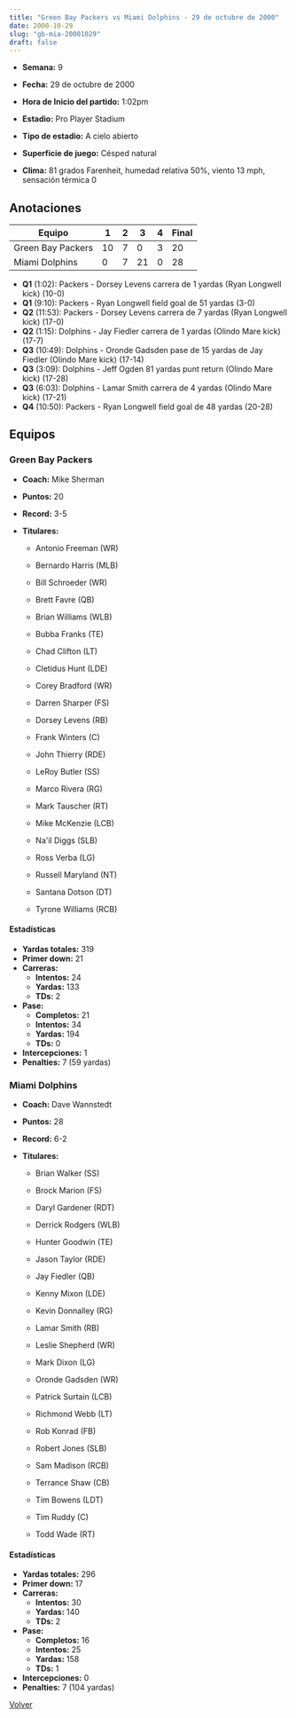```yaml
---
title: "Green Bay Packers vs Miami Dolphins - 29 de octubre de 2000"
date: 2000-10-29
slug: "gb-mia-20001029"
draft: false
---
```


* **Semana:** 9
* **Fecha:** 29 de octubre de 2000

* **Hora de Inicio del partido:** 1:02pm
* **Estadio:** Pro Player Stadium
* **Tipo de estadio:** A cielo abierto
* **Superficie de juego:** Césped natural
* **Clima:** 81 grados Farenheit, humedad relativa 50%, viento 13 mph, sensación térmica 0





## Anotaciones
| Equipo | 1 | 2 | 3 | 4 | Final |
|--------|---|---|---|---|-------|
| Green Bay Packers  | 10 | 7 | 0 | 3  | 20 |
| Miami Dolphins  | 0 | 7 | 21 | 0  | 28 |
* **Q1** (1:02): Packers - Dorsey Levens carrera de 1 yardas (Ryan Longwell kick) (10-0)
* **Q1** (9:10): Packers - Ryan Longwell field goal de 51 yardas (3-0)
* **Q2** (11:53): Packers - Dorsey Levens carrera de 7 yardas (Ryan Longwell kick) (17-0)
* **Q2** (1:15): Dolphins - Jay Fiedler carrera de 1 yardas (Olindo Mare kick) (17-7)
* **Q3** (10:49): Dolphins - Oronde Gadsden pase de 15 yardas de Jay Fiedler (Olindo Mare kick) (17-14)
* **Q3** (3:09): Dolphins - Jeff Ogden 81 yardas punt return (Olindo Mare kick) (17-28)
* **Q3** (6:03): Dolphins - Lamar Smith carrera de 4 yardas (Olindo Mare kick) (17-21)
* **Q4** (10:50): Packers - Ryan Longwell field goal de 48 yardas (20-28)


## Equipos


### Green Bay Packers
* **Coach:** Mike Sherman
* **Puntos:** 20
* **Record:** 3-5
* **Titulares:** 

  * Antonio Freeman (WR) 

  * Bernardo Harris (MLB) 

  * Bill Schroeder (WR) 

  * Brett Favre (QB) 

  * Brian Williams (WLB) 

  * Bubba Franks (TE) 

  * Chad Clifton (LT) 

  * Cletidus Hunt (LDE) 

  * Corey Bradford (WR) 

  * Darren Sharper (FS) 

  * Dorsey Levens (RB) 

  * Frank Winters (C) 

  * John Thierry (RDE) 

  * LeRoy Butler (SS) 

  * Marco Rivera (RG) 

  * Mark Tauscher (RT) 

  * Mike McKenzie (LCB) 

  * Na'il Diggs (SLB) 

  * Ross Verba (LG) 

  * Russell Maryland (NT) 

  * Santana Dotson (DT) 

  * Tyrone Williams (RCB) 

#### Estadísticas
* **Yardas totales:** 319
* **Primer down:** 21
* **Carreras:**
  * **Intentos:** 24
  * **Yardas:** 133
  * **TDs:** 2
* **Pase:**
  * **Completos:** 21
  * **Intentos:** 34
  * **Yardas:** 194
  * **TDs:** 0
* **Intercepciones:** 1
* **Penalties:** 7 (59 yardas)

### Miami Dolphins
* **Coach:** Dave Wannstedt
* **Puntos:** 28
* **Record:** 6-2
* **Titulares:** 

  * Brian Walker (SS) 

  * Brock Marion (FS) 

  * Daryl Gardener (RDT) 

  * Derrick Rodgers (WLB) 

  * Hunter Goodwin (TE) 

  * Jason Taylor (RDE) 

  * Jay Fiedler (QB) 

  * Kenny Mixon (LDE) 

  * Kevin Donnalley (RG) 

  * Lamar Smith (RB) 

  * Leslie Shepherd (WR) 

  * Mark Dixon (LG) 

  * Oronde Gadsden (WR) 

  * Patrick Surtain (LCB) 

  * Richmond Webb (LT) 

  * Rob Konrad (FB) 

  * Robert Jones (SLB) 

  * Sam Madison (RCB) 

  * Terrance Shaw (CB) 

  * Tim Bowens (LDT) 

  * Tim Ruddy (C) 

  * Todd Wade (RT) 

#### Estadísticas
* **Yardas totales:** 296
* **Primer down:** 17
* **Carreras:**
  * **Intentos:** 30
  * **Yardas:** 140
  * **TDs:** 2
* **Pase:**
  * **Completos:** 16
  * **Intentos:** 25
  * **Yardas:** 158
  * **TDs:** 1
* **Intercepciones:** 0
* **Penalties:** 7 (104 yardas)


[Volver](/historia/2000)

